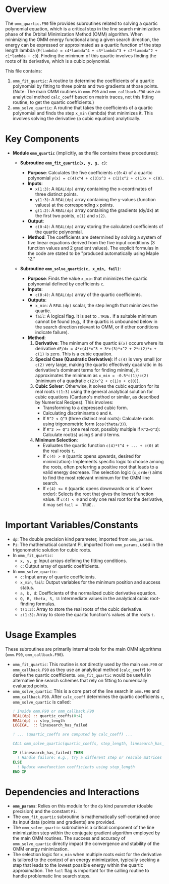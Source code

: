 # Overview

The `omm_quartic.F90` file provides subroutines related to solving a quartic polynomial equation, which is a critical step in the line search minimization phase of the Orbital Minimization Method (OMM) algorithm. When minimizing the OMM energy functional along a given search direction, the energy can be expressed or approximated as a quartic function of the step length lambda (`E(lambda) = c4*lambda^4 + c3*lambda^3 + c2*lambda^2 + c1*lambda + c0`). Finding the minimum of this quartic involves finding the roots of its derivative, which is a cubic polynomial.

This file contains:
1.  `omm_fit_quartic`: A routine to determine the coefficients of a quartic polynomial by fitting to three points and two gradients at those points. (Note: The main OMM routines in `omm.F90` and `omm_callback.F90` use an analytical method `calc_coeff` based on matrix traces, not this fitting routine, to get the quartic coefficients.)
2.  `omm_solve_quartic`: A routine that takes the coefficients of a quartic polynomial and finds the step `x_min` (lambda) that minimizes it. This involves solving the derivative (a cubic equation) analytically.

# Key Components

*   **Module `omm_quartic`** (implicitly, as the file contains these procedures):
    *   **Subroutine `omm_fit_quartic(x, y, g, c)`**:
        *   **Purpose**: Calculates the five coefficients `c(0:4)` of a quartic polynomial `y(x) = c(4)x^4 + c(3)x^3 + c(2)x^2 + c(1)x + c(0)`.
        *   **Inputs**:
            *   `x(1:3)`: A `REAL(dp)` array containing the x-coordinates of three distinct points.
            *   `y(1:3)`: A `REAL(dp)` array containing the y-values (function values) at the corresponding `x` points.
            *   `g(1:2)`: A `REAL(dp)` array containing the gradients (dy/dx) at the first two points, `x(1)` and `x(2)`.
        *   **Output**:
            *   `c(0:4)`: A `REAL(dp)` array storing the calculated coefficients of the quartic polynomial.
        *   **Method**: The coefficients are determined by solving a system of five linear equations derived from the five input conditions (3 function values and 2 gradient values). The explicit formulas in the code are stated to be "produced automatically using Maple 12."

    *   **Subroutine `omm_solve_quartic(c, x_min, fail)`**:
        *   **Purpose**: Finds the value `x_min` that minimizes the quartic polynomial defined by coefficients `c`.
        *   **Inputs**:
            *   `c(0:4)`: A `REAL(dp)` array of the quartic coefficients.
        *   **Outputs**:
            *   `x_min`: A `REAL(dp)` scalar, the step length that minimizes the quartic.
            *   `fail`: A logical flag. It is set to `.TRUE.` if a suitable minimum cannot be found (e.g., if the quartic is unbounded below in the search direction relevant to OMM, or if other conditions indicate failure).
        *   **Method**:
            1.  **Derivative**: The minimum of the quartic `E(x)` occurs where its derivative `dE/dx = 4*c(4)*x^3 + 3*c(3)*x^2 + 2*c(2)*x + c(1)` is zero. This is a cubic equation.
            2.  **Special Case (Quadratic Derivative)**: If `c(4)` is very small (or `c(2)` very large, making the quartic effectively quadratic in its derivative's dominant terms for finding minima), it approximates the minimum as `x_min = -0.5*c(1)/c(2)` (minimum of a quadratic `c(2)x^2 + c(1)x + c(0)`).
            3.  **Cubic Solver**: Otherwise, it solves the cubic equation for its real roots `t(1:3)` using the general analytical solution for cubic equations (Cardano's method or similar, as described by Numerical Recipes). This involves:
                *   Transforming to a depressed cubic form.
                *   Calculating discriminants `Q` and `R`.
                *   If `R^2 < Q^3` (three distinct real roots): Calculate roots using trigonometric form (`cos(theta/3)`).
                *   If `R^2 >= Q^3` (one real root, possibly multiple if `R^2=Q^3`): Calculate root(s) using `S` and `U` terms.
            4.  **Minimum Selection**:
                *   Evaluates the quartic function `c(4)*t^4 + ... + c(0)` at the real roots `t`.
                *   If `c(4) > 0` (quartic opens upwards, desired for minimization): Implements specific logic to choose among the roots, often preferring a positive root that leads to a valid energy decrease. The selection logic (`x_order`) aims to find the most relevant minimum for the OMM line search.
                *   If `c(4) <= 0` (quartic opens downwards or is of lower order): Selects the root that gives the lowest function value. If `c(4) < 0` and only one real root for the derivative, it may set `fail = .TRUE.`.

# Important Variables/Constants

*   `dp`: The double precision kind parameter, imported from `omm_params`.
*   `Pi`: The mathematical constant Pi, imported from `omm_params`, used in the trigonometric solution for cubic roots.
*   In `omm_fit_quartic`:
    *   `x, y, g`: Input arrays defining the fitting conditions.
    *   `c`: Output array of quartic coefficients.
*   In `omm_solve_quartic`:
    *   `c`: Input array of quartic coefficients.
    *   `x_min`, `fail`: Output variables for the minimum position and success status.
    *   `a, b, d`: Coefficients of the normalized cubic derivative equation.
    *   `Q, R, theta, S, U`: Intermediate values in the analytical cubic root-finding formulas.
    *   `t(1:3)`: Array to store the real roots of the cubic derivative.
    *   `z(1:3)`: Array to store the quartic function's values at the roots `t`.

# Usage Examples

These subroutines are primarily internal tools for the main OMM algorithms (`omm.F90`, `omm_callback.F90`).
*   `omm_fit_quartic`: This routine is *not* directly used by the main `omm.F90` or `omm_callback.F90` as they use an analytical method (`calc_coeff`) to derive the quartic coefficients. `omm_fit_quartic` would be useful in alternative line search schemes that rely on fitting to numerically evaluated points.
*   `omm_solve_quartic`: This is a core part of the line search in `omm.F90` and `omm_callback.F90`. After `calc_coeff` determines the quartic coefficients `c`, `omm_solve_quartic` is called:
    ```fortran
    ! Inside omm.F90 or omm_callback.F90
    REAL(dp) :: quartic_coeffs(0:4)
    REAL(dp) :: step_length
    LOGICAL  :: linesearch_has_failed

    ! ... (quartic_coeffs are computed by calc_coeff) ...

    CALL omm_solve_quartic(quartic_coeffs, step_length, linesearch_has_failed)

    IF (linesearch_has_failed) THEN
      ! Handle failure: e.g., try a different step or rescale matrices
    ELSE
      ! Update wavefunction coefficients using step_length
    END IF
    ```

# Dependencies and Interactions

*   **`omm_params`**: Relies on this module for the `dp` kind parameter (double precision) and the constant `Pi`.
*   The `omm_fit_quartic` subroutine is mathematically self-contained once its input data (points and gradients) are provided.
*   The `omm_solve_quartic` subroutine is a critical component of the line minimization step within the conjugate gradient algorithm employed by the main OMM routines. The success and accuracy of `omm_solve_quartic` directly impact the convergence and stability of the OMM energy minimization.
*   The selection logic for `x_min` when multiple roots exist for the derivative is tailored to the context of an energy minimization, typically seeking a step that leads to the lowest possible energy within the quartic approximation. The `fail` flag is important for the calling routine to handle problematic line search steps.
